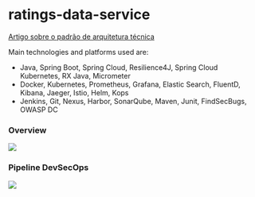 # ratings-data-service

[Artigo sobre o padrão de arquitetura técnica](http://coinova.claro.com.br/arqtec/poc/)

Main technologies and platforms used are:
* Java, Spring Boot, Spring Cloud, Resilience4J, Spring Cloud Kubernetes, RX Java, Micrometer
* Docker, Kubernetes, Prometheus, Grafana, Elastic Search, FluentD, Kibana, Jaeger, Istio, Helm, Kops
* Jenkins, Git, Nexus, Harbor, SonarQube, Maven, Junit, FindSecBugs, OWASP DC

### Overview
![](http://coinova.claro.com.br/wp-content/uploads/2020/04/poc.png "")

### Pipeline DevSecOps
![](http://coinova.claro.com.br/wp-content/uploads/2020/04/pipeline.png "")